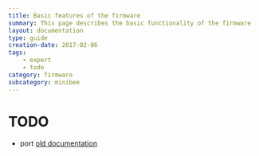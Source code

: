 ```yaml
---
title: Basic features of the firmware
summary: This page describes the basic functionality of the firmware
layout: documentation
type: guide
creation-date: 2017-02-06
tags: 
    - expert
    - todo
category: firmware
subcategory: minibee
---
```


# TODO

- port [old documentation](https://docs.sensestage.eu/old/firmware-wireless-configuration-with-the-minibee-firmware-library)


